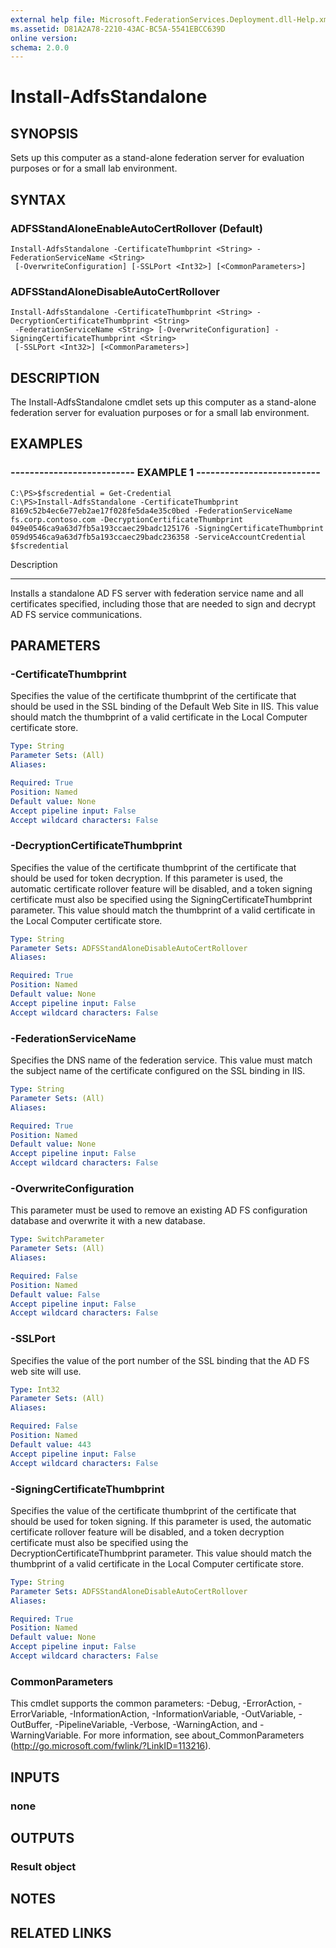```yaml
---
external help file: Microsoft.FederationServices.Deployment.dll-Help.xml
ms.assetid: D81A2A78-2210-43AC-BC5A-5541EBCC639D
online version: 
schema: 2.0.0
---
```


# Install-AdfsStandalone

## SYNOPSIS
Sets up this computer as a stand-alone federation server for evaluation purposes or for a small lab environment.

## SYNTAX

### ADFSStandAloneEnableAutoCertRollover (Default)
```
Install-AdfsStandalone -CertificateThumbprint <String> -FederationServiceName <String>
 [-OverwriteConfiguration] [-SSLPort <Int32>] [<CommonParameters>]
```

### ADFSStandAloneDisableAutoCertRollover
```
Install-AdfsStandalone -CertificateThumbprint <String> -DecryptionCertificateThumbprint <String>
 -FederationServiceName <String> [-OverwriteConfiguration] -SigningCertificateThumbprint <String>
 [-SSLPort <Int32>] [<CommonParameters>]
```

## DESCRIPTION
The Install-AdfsStandalone cmdlet sets up this computer as a stand-alone federation server for evaluation purposes or for a small lab environment.

## EXAMPLES

### -------------------------- EXAMPLE 1 --------------------------
```
C:\PS>$fscredential = Get-Credential
C:\PS>Install-AdfsStandalone -CertificateThumbprint 8169c52b4ec6e77eb2ae17f028fe5da4e35c0bed -FederationServiceName fs.corp.contoso.com -DecryptionCertificateThumbprint ‎049e0546ca9a63d7fb5a193ccaec29badc125176 -SigningCertificateThumbprint ‎059d9546ca9a63d7fb5a193ccaec29badc236358 -ServiceAccountCredential $fscredential
```

Description

-----------

Installs a standalone AD FS server with federation service name and all certificates specified, including those that are needed to sign and decrypt AD FS service communications.

## PARAMETERS

### -CertificateThumbprint
Specifies the value of the certificate thumbprint of the certificate that should be used in the SSL binding of the Default Web Site in IIS. 
This value should match the thumbprint of a valid certificate in the Local Computer certificate store.

```yaml
Type: String
Parameter Sets: (All)
Aliases: 

Required: True
Position: Named
Default value: None
Accept pipeline input: False
Accept wildcard characters: False
```

### -DecryptionCertificateThumbprint
Specifies the value of the certificate thumbprint of the certificate that should be used for token decryption. 
If this parameter is used, the automatic certificate rollover feature will be disabled, and a token signing certificate must also be specified using the SigningCertificateThumbprint parameter. 
This value should match the thumbprint of a valid certificate in the Local Computer certificate store.

```yaml
Type: String
Parameter Sets: ADFSStandAloneDisableAutoCertRollover
Aliases: 

Required: True
Position: Named
Default value: None
Accept pipeline input: False
Accept wildcard characters: False
```

### -FederationServiceName
Specifies the DNS name of the federation service. 
This value must match the subject name of the certificate configured on the SSL binding in IIS.

```yaml
Type: String
Parameter Sets: (All)
Aliases: 

Required: True
Position: Named
Default value: None
Accept pipeline input: False
Accept wildcard characters: False
```

### -OverwriteConfiguration
This parameter must be used to remove an existing AD FS configuration database and overwrite it with a new database.

```yaml
Type: SwitchParameter
Parameter Sets: (All)
Aliases: 

Required: False
Position: Named
Default value: False
Accept pipeline input: False
Accept wildcard characters: False
```

### -SSLPort
Specifies the value of the port number of the SSL binding that the AD FS web site will use.

```yaml
Type: Int32
Parameter Sets: (All)
Aliases: 

Required: False
Position: Named
Default value: 443
Accept pipeline input: False
Accept wildcard characters: False
```

### -SigningCertificateThumbprint
Specifies the value of the certificate thumbprint of the certificate that should be used for token signing. 
If this parameter is used, the automatic certificate rollover feature will be disabled, and a token decryption certificate must also be specified using the DecryptionCertificateThumbprint parameter. 
This value should match the thumbprint of a valid certificate in the Local Computer certificate store.

```yaml
Type: String
Parameter Sets: ADFSStandAloneDisableAutoCertRollover
Aliases: 

Required: True
Position: Named
Default value: None
Accept pipeline input: False
Accept wildcard characters: False
```

### CommonParameters
This cmdlet supports the common parameters: -Debug, -ErrorAction, -ErrorVariable, -InformationAction, -InformationVariable, -OutVariable, -OutBuffer, -PipelineVariable, -Verbose, -WarningAction, and -WarningVariable. For more information, see about_CommonParameters (http://go.microsoft.com/fwlink/?LinkID=113216).

## INPUTS

### none

## OUTPUTS

### Result object

## NOTES

## RELATED LINKS

